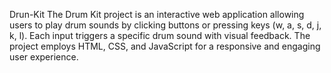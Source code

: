 Drun-Kit
The Drum Kit project is an interactive web application allowing users to play drum sounds by clicking buttons or pressing keys (w, a, s, d, j, k, l). Each input triggers a specific drum sound with visual feedback. The project employs HTML, CSS, and JavaScript for a responsive and engaging user experience.
